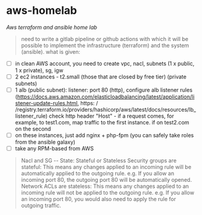 # aws-homelab
*Aws terraform and ansible home lab*

>  need to write a gitlab pipeline or github actions with which it will be possible to implement the infrastructure (terraform) and the system (ansible).
>  what is given:

- [ ] in clean AWS account, you need to create vpc, nacl, subnets (1 x public, 1 x private), sg, igw
- [ ] 2 ec2 instances - t2.small (those that are closed by free tier) (private subnets)
- [ ] 1 alb (public subnet): listener: port 80 (http), configure alb listener rules (https://docs.aws.amazon.com/elasticloadbalancing/latest/application/listener-update-rules.html, https: / /registry.terraform.io/providers/hashicorp/aws/latest/docs/resources/lb_listener_rule)
   check http header "Host" - if a request comes, for example, to test1.com, map traffic to the first instance. if on test2.com on the second
- [ ] on these instances, just add nginx + php-fpm (you can safely take roles from the ansible galaxy)
- [ ] take any RPM-based from AWS

> Nacl and SG -- State: Stateful or Stateless
Security groups are stateful: This means any changes applied to an incoming rule will be automatically applied to the outgoing rule. e.g. If you allow an incoming port 80, the outgoing port 80 will be automatically opened.
Network ACLs are stateless: This means any changes applied to an incoming rule will not be applied to the outgoing rule. e.g. If you allow an incoming port 80, you would also need to apply the rule for outgoing traffic.


